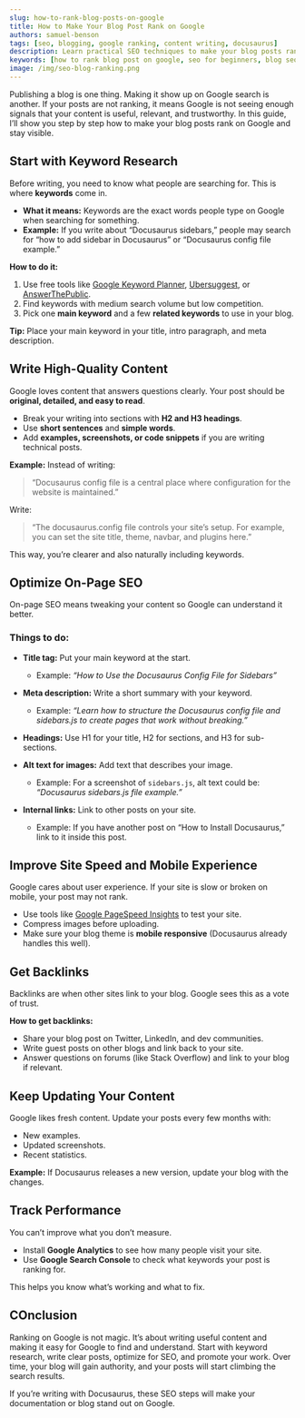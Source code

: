 ```yaml
---
slug: how-to-rank-blog-posts-on-google
title: How to Make Your Blog Post Rank on Google
authors: samuel-benson
tags: [seo, blogging, google ranking, content writing, docusaurus]
description: Learn practical SEO techniques to make your blog posts rank higher on Google. This guide covers keyword research, on-page SEO, internal linking, meta descriptions, and more with clear steps and examples.
keywords: [how to rank blog post on google, seo for beginners, blog seo tips, rank higher on google, content optimization, on-page seo]
image: /img/seo-blog-ranking.png
---
```


<!-- truncate -->

Publishing a blog is one thing. Making it show up on Google search is another. If your posts are not ranking, it means Google is not seeing enough signals that your content is useful, relevant, and trustworthy. In this guide, I’ll show you step by step how to make your blog posts rank on Google and stay visible.


## Start with Keyword Research

Before writing, you need to know what people are searching for. This is where **keywords** come in.

* **What it means:** Keywords are the exact words people type on Google when searching for something.
* **Example:** If you write about “Docusaurus sidebars,” people may search for “how to add sidebar in Docusaurus” or “Docusaurus config file example.”

**How to do it:**

1. Use free tools like [Google Keyword Planner](https://ads.google.com/home/tools/keyword-planner/), [Ubersuggest](https://neilpatel.com/ubersuggest/), or [AnswerThePublic](https://answerthepublic.com/).
2. Find keywords with medium search volume but low competition.
3. Pick one **main keyword** and a few **related keywords** to use in your blog.

**Tip:** Place your main keyword in your title, intro paragraph, and meta description.


## Write High-Quality Content

Google loves content that answers questions clearly. Your post should be **original, detailed, and easy to read**.

* Break your writing into sections with **H2 and H3 headings**.
* Use **short sentences** and **simple words**.
* Add **examples, screenshots, or code snippets** if you are writing technical posts.

**Example:**
Instead of writing:

> “Docusaurus config file is a central place where configuration for the website is maintained.”

Write:

> “The docusaurus.config file controls your site’s setup. For example, you can set the site title, theme, navbar, and plugins here.”

This way, you’re clearer and also naturally including keywords.


## Optimize On-Page SEO

On-page SEO means tweaking your content so Google can understand it better.

### Things to do:

* **Title tag:** Put your main keyword at the start.

  * Example: *“How to Use the Docusaurus Config File for Sidebars”*
* **Meta description:** Write a short summary with your keyword.

  * Example: *“Learn how to structure the Docusaurus config file and sidebars.js to create pages that work without breaking.”*
* **Headings:** Use H1 for your title, H2 for sections, and H3 for sub-sections.
* **Alt text for images:** Add text that describes your image.

  * Example: For a screenshot of `sidebars.js`, alt text could be: *“Docusaurus sidebars.js file example.”*
* **Internal links:** Link to other posts on your site.

  * Example: If you have another post on “How to Install Docusaurus,” link to it inside this post.


## Improve Site Speed and Mobile Experience

Google cares about user experience. If your site is slow or broken on mobile, your post may not rank.

* Use tools like [Google PageSpeed Insights](https://pagespeed.web.dev/) to test your site.
* Compress images before uploading.
* Make sure your blog theme is **mobile responsive** (Docusaurus already handles this well).


## Get Backlinks

Backlinks are when other sites link to your blog. Google sees this as a vote of trust.

**How to get backlinks:**

* Share your blog post on Twitter, LinkedIn, and dev communities.
* Write guest posts on other blogs and link back to your site.
* Answer questions on forums (like Stack Overflow) and link to your blog if relevant.


## Keep Updating Your Content

Google likes fresh content. Update your posts every few months with:

* New examples.
* Updated screenshots.
* Recent statistics.

**Example:** If Docusaurus releases a new version, update your blog with the changes.


## Track Performance

You can’t improve what you don’t measure.

* Install **Google Analytics** to see how many people visit your site.
* Use **Google Search Console** to check what keywords your post is ranking for.

This helps you know what’s working and what to fix.


## COnclusion

Ranking on Google is not magic. It’s about writing useful content and making it easy for Google to find and understand. Start with keyword research, write clear posts, optimize for SEO, and promote your work. Over time, your blog will gain authority, and your posts will start climbing the search results.

If you’re writing with Docusaurus, these SEO steps will make your documentation or blog stand out on Google.

